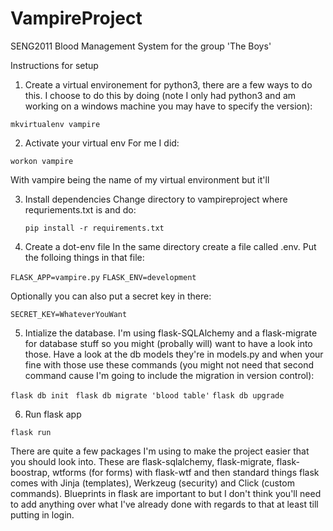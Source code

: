 # VampireProject

SENG2011 Blood Management System for the group 'The Boys'


Instructions for setup

1. Create a virtual environement for python3, there are a few ways to do this. I choose to do this by doing (note I only had python3 and am working on a windows machine you may have to specify the version):

```mkvirtualenv vampire```

2. Activate your virtual env
For me I did: 

```workon vampire```

With vampire being the name of my virtual environment but it'll 

3. Install dependencies
Change directory to vampireproject where requriements.txt is and do:

    ```pip install -r requirements.txt```

4. Create a dot-env file
In the same directory create a file called .env.
Put the folloing things in that file:

```FLASK_APP=vampire.py```
```FLASK_ENV=development```

Optionally you can also put a secret key in there:
    
    SECRET_KEY=WhateverYouWant

5. Intialize the database. I'm using flask-SQLAlchemy and a flask-migrate for database stuff so you might (probally will) want to have a look into those. Have a look at the db models they're in models.py and when your fine with those use these commands (you might not need that second command cause I'm going to include the migration in version control):

```flask db init ```
```flask db migrate 'blood table'```
```flask db upgrade```

6. Run flask app

```flask run```


There are quite a few packages I'm using to make the project easier that you should look into. These are flask-sqlalchemy, flask-migrate, flask-boostrap, wtforms (for forms) with flask-wtf and then standard things flask comes with Jinja (templates), Werkzeug (security) and Click (custom commands). Blueprints in flask are important to but I don't think you'll need to add anything over what I've already done with regards to that at least till putting in login.

